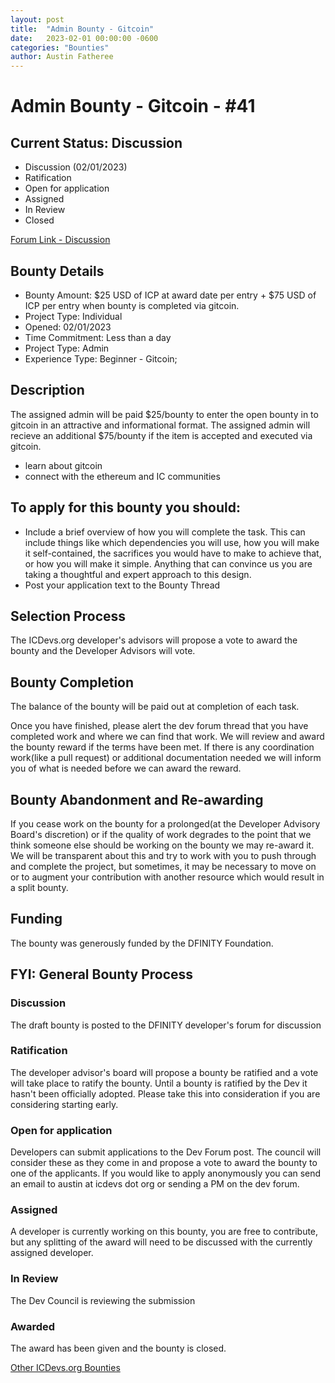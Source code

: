 ```yaml
---
layout: post
title:  "Admin Bounty - Gitcoin"
date:   2023-02-01 00:00:00 -0600
categories: "Bounties"
author: Austin Fatheree
---
```


# Admin Bounty - Gitcoin - #41

## Current Status: Discussion

* Discussion (02/01/2023)
* Ratification 
* Open for application
* Assigned 
* In Review 
* Closed 

[Forum Link - Discussion]()

## Bounty Details

* Bounty Amount: $25 USD of ICP at award date per entry + $75 USD of ICP per entry when bounty is completed via gitcoin.
* Project Type: Individual
* Opened: 02/01/2023
* Time Commitment: Less than a day
* Project Type: Admin
* Experience Type: Beginner - Gitcoin;

## Description

The assigned admin will be paid $25/bounty to enter the open bounty in to gitcoin in an attractive and informational format.  The assigned admin will recieve an additional $75/bounty if the item is accepted and executed via gitcoin.

* learn about gitcoin
* connect with the ethereum and IC communities

## To apply for this bounty you should:

* Include a brief overview of how you will complete the task. This can include things like which dependencies you will use, how you will make it self-contained, the sacrifices you would have to make to achieve that, or how you will make it simple. Anything that can convince us you are taking a thoughtful and expert approach to this design.
* Post your application text to the Bounty Thread

## Selection Process

The ICDevs.org developer's advisors will propose a vote to award the bounty and the Developer Advisors will vote.

## Bounty Completion

The balance of the bounty will be paid out at completion of each task.

Once you have finished, please alert the dev forum thread that you have completed work and where we can find that work.  We will review and award the bounty reward if the terms have been met.  If there is any coordination work(like a pull request) or additional documentation needed we will inform you of what is needed before we can award the reward.

## Bounty Abandonment and Re-awarding

If you cease work on the bounty for a prolonged(at the Developer Advisory Board's discretion) or if the quality of work degrades to the point that we think someone else should be working on the bounty we may re-award it.  We will be transparent about this and try to work with you to push through and complete the project, but sometimes, it may be necessary to move on or to augment your contribution with another resource which would result in a split bounty.

## Funding

The bounty was generously funded by the DFINITY Foundation. 


## FYI: General Bounty Process

### Discussion

The draft bounty is posted to the DFINITY developer's forum for discussion

### Ratification

The developer advisor's board will propose a bounty be ratified and a vote will take place to ratify the bounty.  Until a bounty is ratified by the Dev it hasn't been officially adopted. Please take this into consideration if you are considering starting early.

### Open for application

Developers can submit applications to the Dev Forum post.  The council will consider these as they come in and propose a vote to award the bounty to one of the applicants.  If you would like to apply anonymously you can send an email to austin at icdevs dot org or sending a PM on the dev forum.

### Assigned

A developer is currently working on this bounty, you are free to contribute, but any splitting of the award will need to be discussed with the currently assigned developer.

### In Review

The Dev Council is reviewing the submission

### Awarded

The award has been given and the bounty is closed.

[Other ICDevs.org Bounties](https://icdevs.org/bounties.html)

